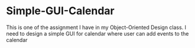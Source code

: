# Simple-GUI-Calendar

This is one of the assignment I have in my Object-Oriented Design class.
I need to design a simple GUI for calendar where user can add events to the calendar
